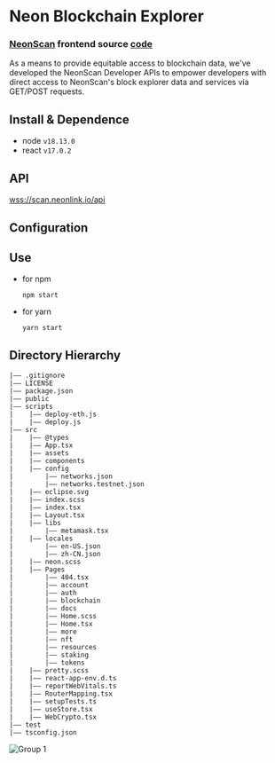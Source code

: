 # Neon Blockchain Explorer

### [NeonScan](https://scan.noenlink.io) frontend source [code](https://github.com/hashi7412/neon-scan)

As a means to provide equitable access to blockchain data, we've developed the NeonScan Developer APIs to empower developers with direct access to NeonScan's block explorer data and services via GET/POST requests.

## Install & Dependence
- node `v18.13.0`
- react `v17.0.2`

## API
[wss://scan.neonlink.io/api](wss://scan.neonlink.io/api)

## Configuration

## Use
- for npm
  ```
  npm start
  ```
- for yarn
  ```
  yarn start
  ```

## Directory Hierarchy
```
|—— .gitignore
|—— LICENSE
|—— package.json
|—— public
|—— scripts
|    |—— deploy-eth.js
|    |—— deploy.js
|—— src
|    |—— @types
|    |—— App.tsx
|    |—— assets
|    |—— components
|    |—— config
|        |—— networks.json
|        |—— networks.testnet.json
|    |—— eclipse.svg
|    |—— index.scss
|    |—— index.tsx
|    |—— Layout.tsx
|    |—— libs
|        |—— metamask.tsx
|    |—— locales
|        |—— en-US.json
|        |—— zh-CN.json
|    |—— neon.scss
|    |—— Pages
|        |—— 404.tsx
|        |—— account
|        |—— auth
|        |—— blockchain
|        |—— docs
|        |—— Home.scss
|        |—— Home.tsx
|        |—— more
|        |—— nft
|        |—— resources
|        |—— staking
|        |—— tokens
|    |—— pretty.scss
|    |—— react-app-env.d.ts
|    |—— reportWebVitals.ts
|    |—— RouterMapping.tsx
|    |—— setupTests.ts
|    |—— useStore.tsx
|    |—— WebCrypto.tsx
|—— test
|—— tsconfig.json
```

![Group 1](https://github.com/hashi7412/neon-scan/assets/105185902/d1f6b970-7154-4cc6-8a80-fbe4c7f0084f)

